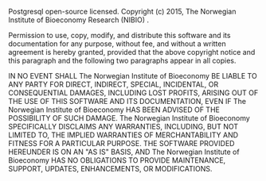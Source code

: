 Postgresql open-source licensed.
Copyright (c) 2015, The Norwegian Institute of Bioeconomy Research (NIBIO) .

Permission to use, copy, modify, and distribute this software and its documentation for any purpose, without fee, and without a written agreement is hereby granted, provided that the above copyright notice and this paragraph and the following two paragraphs appear in all copies.

IN NO EVENT SHALL The Norwegian Institute of Bioeconomy BE LIABLE TO ANY PARTY FOR DIRECT, INDIRECT, SPECIAL, INCIDENTAL, OR CONSEQUENTIAL DAMAGES, INCLUDING LOST PROFITS, ARISING OUT OF THE USE OF THIS SOFTWARE AND ITS DOCUMENTATION, EVEN IF The Norwegian Institute of Bioeconomy HAS BEEN ADVISED OF THE POSSIBILITY OF SUCH DAMAGE.
The Norwegian Institute of Bioeconomy SPECIFICALLY DISCLAIMS ANY WARRANTIES, INCLUDING, BUT NOT LIMITED TO, THE IMPLIED WARRANTIES OF MERCHANTABILITY AND FITNESS FOR A PARTICULAR PURPOSE. THE SOFTWARE PROVIDED HEREUNDER IS ON AN "AS IS" BASIS, AND The Norwegian Institute of Bioeconomy HAS NO OBLIGATIONS TO PROVIDE MAINTENANCE, SUPPORT, UPDATES, ENHANCEMENTS, OR MODIFICATIONS.
